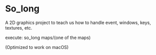 # So_long

A 2D graphics project to teach us how to handle event, windows, keys, textures, etc.

execute: so_long maps/(one of the maps)

(Optimized to work on macOS)
